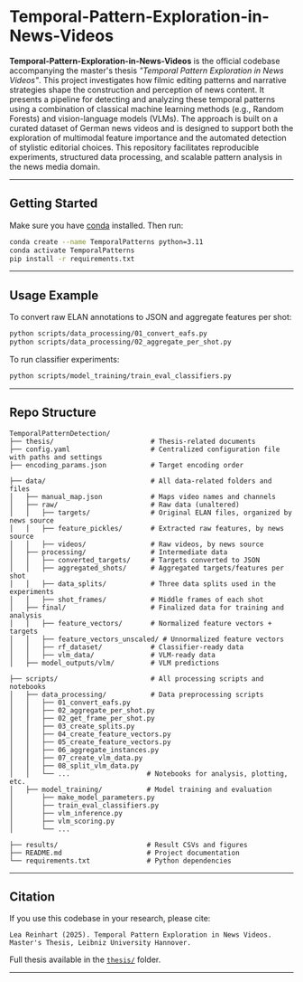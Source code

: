 # Temporal-Pattern-Exploration-in-News-Videos

**Temporal-Pattern-Exploration-in-News-Videos** is the official codebase accompanying the master's thesis *"Temporal Pattern Exploration in News Videos"*. This project investigates how filmic editing patterns and narrative strategies shape the construction and perception of news content. It presents a pipeline for detecting and analyzing these temporal patterns using a combination of classical machine learning methods (e.g., Random Forests) and vision-language models (VLMs). The approach is built on a curated dataset of German news videos and is designed to support both the exploration of multimodal feature importance and the automated detection of stylistic editorial choices. This repository facilitates reproducible experiments, structured data processing, and scalable pattern analysis in the news media domain.

---

## Getting Started

Make sure you have [conda](https://docs.conda.io/en/latest/miniconda.html) installed. Then run:

```bash
conda create --name TemporalPatterns python=3.11
conda activate TemporalPatterns
pip install -r requirements.txt
```

---

## Usage Example

To convert raw ELAN annotations to JSON and aggregate features per shot:

```bash
python scripts/data_processing/01_convert_eafs.py
python scripts/data_processing/02_aggregate_per_shot.py
```

To run classifier experiments:

```bash
python scripts/model_training/train_eval_classifiers.py
```

---

## Repo Structure

```
TemporalPatternDetection/
├── thesis/                        # Thesis-related documents
├── config.yaml                    # Centralized configuration file with paths and settings
├── encoding_params.json           # Target encoding order

├── data/                          # All data-related folders and files
│   ├── manual_map.json            # Maps video names and channels
│   ├── raw/                       # Raw data (unaltered)
│   │   ├── targets/               # Original ELAN files, organized by news source
│   │   ├── feature_pickles/       # Extracted raw features, by news source
│   │   ├── videos/                # Raw videos, by news source
│   ├── processing/                # Intermediate data
│   │   ├── converted_targets/     # Targets converted to JSON
│   │   ├── aggregated_shots/      # Aggregated targets/features per shot
│   │   ├── data_splits/           # Three data splits used in the experiments
│   │   ├── shot_frames/           # Middle frames of each shot
│   ├── final/                     # Finalized data for training and analysis
│   │   ├── feature_vectors/       # Normalized feature vectors + targets
│   │   ├── feature_vectors_unscaled/ # Unnormalized feature vectors
│   │   ├── rf_dataset/            # Classifier-ready data
│   │   ├── vlm_data/              # VLM-ready data
│   ├── model_outputs/vlm/         # VLM predictions

├── scripts/                       # All processing scripts and notebooks
│   ├── data_processing/           # Data preprocessing scripts
│   │   ├── 01_convert_eafs.py
│   │   ├── 02_aggregate_per_shot.py
│   │   ├── 02_get_frame_per_shot.py
│   │   ├── 03_create_splits.py
│   │   ├── 04_create_feature_vectors.py
│   │   ├── 05_create_feature_vectors.py
│   │   ├── 06_aggregate_instances.py
│   │   ├── 07_create_vlm_data.py
│   │   ├── 08_split_vlm_data.py
│   │   └── ...                   # Notebooks for analysis, plotting, etc.
│   ├── model_training/           # Model training and evaluation
│       ├── make_model_parameters.py
│       ├── train_eval_classifiers.py
│       ├── vlm_inference.py
│       ├── vlm_scoring.py
│       └── ...

├── results/                      # Result CSVs and figures
├── README.md                     # Project documentation
└── requirements.txt              # Python dependencies
```

---

## Citation

If you use this codebase in your research, please cite:

```
Lea Reinhart (2025). Temporal Pattern Exploration in News Videos. Master's Thesis, Leibniz University Hannover.
```

Full thesis available in the [`thesis/`](thesis/) folder.

---
